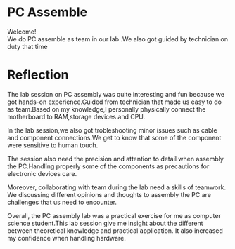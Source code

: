 <!DOCTYPE html>
<html>


<body class="stackedit">
  <div class="stackedit__html"><h1 id="pc-assemble">PC Assemble</h1>
<p>Welcome!<br>
We do PC assemble as team in our lab .We also got guided by technician on duty that time</p>
<h1 id="reflection">Reflection</h1>
<p>The lab session on PC assembly was quite interesting and fun  because we got hands-on experience.Guided from technician that made us easy to do as team.Based on my knowledge,I personally physically connect the motherboard to RAM,storage devices and CPU.</p>
<p>In the lab session,we also got trobleshooting minor issues such as cable and component connections.We get to know that some of the component were sensitive to human touch.</p>
<p>The session also need the precision and attention  to detail when assembly the PC.Handling properly some of the components as precautions for electronic devices care.</p>
<p>Moreover, collaborating with team during the lab need a skills of teamwork. We discussing different opinions and thoughts to assembly the PC are challenges that us need to encounter.</p>
<p>Overall, the PC assembly lab was a practical exercise for me as computer science student.This lab session give me insight about the different between  theoretical knowledge and practical application. It also increased my confidence when handling hardware.</p>
</div>
</body>

</html>

